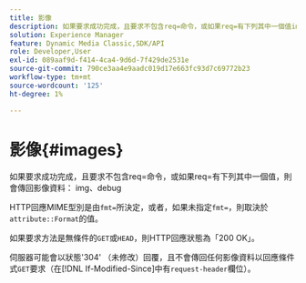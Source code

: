 ```yaml
---
title: 影像
description: 如果要求成功完成，且要求不包含req=命令，或如果req=有下列其中一個值img， debug，則會傳回影像資料。
solution: Experience Manager
feature: Dynamic Media Classic,SDK/API
role: Developer,User
exl-id: 089aaf9d-f414-4ca4-9d6d-7f429de2531e
source-git-commit: 790ce3aa4e9aadc019d17e663fc93d7c69772b23
workflow-type: tm+mt
source-wordcount: '125'
ht-degree: 1%

---
```


# 影像{#images}

如果要求成功完成，且要求不包含req=命令，或如果req=有下列其中一個值，則會傳回影像資料： img、debug

HTTP回應MIME型別是由`fmt=`所決定，或者，如果未指定`fmt=`，則取決於`attribute::Format`的值。

如果要求方法是無條件的`GET`或`HEAD`，則HTTP回應狀態為「200 OK」。

伺服器可能會以狀態&#39;304&#39; （未修改）回覆，且不會傳回任何影像資料以回應條件式`GET`要求（在[!DNL If-Modified-Since]中有`request-header`欄位）。
